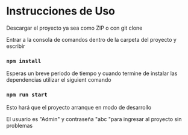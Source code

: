 # Instrucciones de Uso

Descargar el proyecto ya sea como ZIP o con git clone

Entrar a la consola de comandos dentro de la carpeta del proyecto y escribir
### `npm install`

Esperas un breve periodo de tiempo y cuando termine de instalar las dependencias utilizar el siguient comando

### `npm run start`

Esto hará que el proyecto arranque en modo de desarrollo 

El usuario es "Admin" y contraseña "abc "para ingresar al proyecto sin problemas  